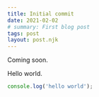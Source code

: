 ```yaml
---
title: Initial commit
date: 2021-02-02
# summary: First blog post
tags: post
layout: post.njk
---
```

Coming soon.
<!-- more -->
Hello world.

```javascript
console.log('hello world');
```
